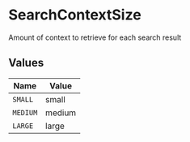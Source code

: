 # SearchContextSize

Amount of context to retrieve for each search result


## Values

| Name     | Value    |
| -------- | -------- |
| `SMALL`  | small    |
| `MEDIUM` | medium   |
| `LARGE`  | large    |
